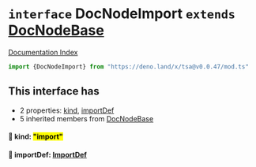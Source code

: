 # `interface` DocNodeImport `extends` [DocNodeBase](../private.interface.DocNodeBase/README.md)

[Documentation Index](../README.md)

```ts
import {DocNodeImport} from "https://deno.land/x/tsa@v0.0.47/mod.ts"
```

## This interface has

- 2 properties:
[kind](#-kind-import),
[importDef](#-importdef-importdef)
- 5 inherited members from [DocNodeBase](../private.interface.DocNodeBase/README.md)


#### 📄 kind: <mark>"import"</mark>



#### 📄 importDef: [ImportDef](../interface.ImportDef/README.md)



